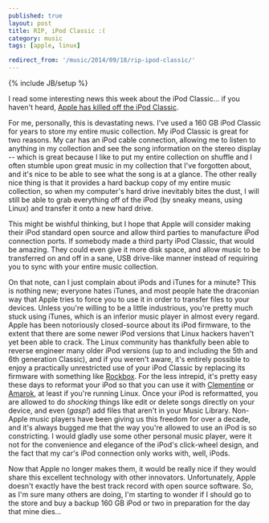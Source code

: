 ```yaml
---
published: true
layout: post
title: RIP, iPod Classic :(
category: music
tags: [apple, linux]

redirect_from: '/music/2014/09/18/rip-ipod-classic/'
---
```


{% include JB/setup %}

I read some interesting news this week about the iPod Classic... if you haven't heard, [Apple has killed off the iPod Classic](http://www.latimes.com/business/hiltzik/la-fi-mh-rip-the-apple-ipod-20012014-20140911-column.html).

For me, personally, this is devastating news. I've used a 160 GB iPod Classic for years to store my entire music collection. My iPod Classic is great for two reasons. My car has an iPod cable connection, allowing me to listen to anything in my collection and see the song information on the stereo display -- which is great because I like to put my entire collection on shuffle and I often stumble upon great music in my collection that I've forgotten about, and it's nice to be able to see what the song is at a glance. The other really nice thing is that it provides a hard backup copy of my entire music collection, so when my computer's hard drive inevitably bites the dust, I will still be able to grab everything off of the iPod (by sneaky means, using Linux) and transfer it onto a new hard drive.

This might be wishful thinking, but I hope that Apple will consider making their iPod standard open source and allow third parties to manufacture iPod connection ports. If somebody made a third party iPod Classic, that would be amazing. They could even give it more disk space, and allow music to be transferred on and off in a sane, USB drive-like manner instead of requiring you to sync with your entire music collection.

On that note, can I just complain about iPods and iTunes for a minute? This is nothing new; everyone hates iTunes, and most people hate the draconian way that Apple tries to force you to use it in order to transfer files to your devices. Unless you're willing to be a little industrious, you're pretty much stuck using iTunes, which is an inferior music player in almost every regard. Apple has been notoriously closed-source about its iPod firmware, to the extent that there are some newer iPod versions that Linux hackers haven't yet been able to crack. The Linux community has thankfully been able to reverse engineer many older iPod versions (up to and including the 5th and 6th generation Classic), and if you weren't aware, it's entirely possible to enjoy a practically unrestricted use of your iPod Classic by replacing its firmware with something like [Rockbox](http://www.rockbox.org). For the less intrepid, it's pretty easy these days to reformat your iPod so that you can use it with [Clementine](http://www.clementine-player.org) or [Amarok](http://amarok.kde.org), at least if you're running Linux. Once your iPod is reformatted, you are allowed to do *shocking* things like edit or delete songs directly on your device, and even (*gasp!*) add files that aren't in your Music Library. Non-Apple music players have been giving us this freedom for over a decade, and it's always bugged me that the way you're allowed to use an iPod is so constricting. I would gladly use some other personal music player, were it not for the convenience and elegance of the iPod's click-wheel design, and the fact that my car's iPod connection only works with, well, iPods.

Now that Apple no longer makes them, it would be really nice if they would share this excellent technology with other innovators. Unfortunately, Apple doesn't exactly have the best track record with open source software. So, as I'm sure many others are doing, I'm starting to wonder if I should go to the store and buy a backup 160 GB iPod or two in preparation for the day that mine dies...
